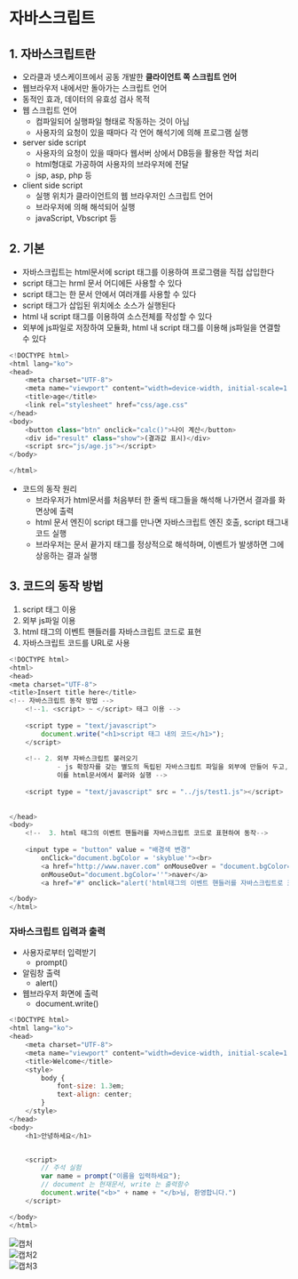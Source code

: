 # 자바스크립트
## 1. 자바스크립트란

- 오라클과 넷스케이프에서 공동 개발한 **클라이언트 쪽 스크립트 언어**
- 웹브라우저 내에서만 돌아가는 스크립트 언어
- 동적인 효과, 데이터의 유효성 검사 목적
- 웹 스크립트 언어
    - 컴파일되어 실행파일 형태로 작동하는 것이 아님
    - 사용자의 요청이 있을 때마다 각 언어 해석기에 의해 프로그램 실행
- server side script
    - 사용자의 요청이 있을 때마다 웹서버 상에서 DB등을 활용한 작업 처리
    - html형대로 가공하여 사용자의 브라우저에 전달
    - jsp, asp, php 등
- client side script
    - 실행 위치가 클라이언트의 웹 브라우저인 스크립트 언어
    - 브라우저에 의해 해석되어 실행
    - javaScript, Vbscript 등

## 2. 기본

- 자바스크립트는 html문서에 script 태그를 이용하여 프로그램을 직접 삽입한다
- script 태그는 hrml 문서 어디에든 사용할 수 있다
- script 태그는 한 문서 안에서 여러개를 사용할 수 있다
- script 태그가 삽입된 위치에소 소스가 실행된다
- html 내 script 태그를 이용하여 소스전체를 작성할 수 있다
- 외부에 js파일로 저장하여 모듈화, html 내 script 태그를 이용해 js파일을 연결할 수 있다



```javascript
<!DOCTYPE html>
<html lang="ko">
<head>
    <meta charset="UTF-8">
    <meta name="viewport" content="width=device-width, initial-scale=1.0">
    <title>age</title>
    <link rel="stylesheet" href="css/age.css"
</head>
<body>
    <button class="btn" onclick="calc()">나이 계산</button>
    <div id="result" class="show">(결과값 표시)</div>
    <script src="js/age.js"></script>
</body>

</html>
```

- 코드의 동작 원리
    - 브라우저가 html문서를 처음부터 한 줄씩 태그들을 해석해 나가면서 결과를 화면상에 출력
    - html 문서 엔진이 script 태그를 만나면 자바스크립트 엔진 호출, script 태그내 코드 실행
    - 브라우저는 문서 끝가지 태그를 정상적으로 해석하며, 이벤트가 발생하면 그에 상응하는 결과 실행

## 3. 코드의 동작 방법
1. script 태그 이용
2. 외부 js파일 이용
3. html 태그의 이벤트 핸들러를 자바스크립트 코드로 표현
4. 자바스크립트 코드를 URL로 사용   

```javascript
<!DOCTYPE html>
<html>
<head>
<meta charset="UTF-8">
<title>Insert title here</title>
<!-- 자바스크립트 동작 방법 -->
	<!--1. <script> ~ </script> 태그 이용 -->
	
	<script type = "text/javascript">
		document.write("<h1>script 태그 내의 코드</h1>");
	</script>
	
	<!-- 2. 외부 자바스크립트 불러오기
			- js 확장자를 갖는 별도의 독립된 자바스크립트 파일을 외부에 만들어 두고,
			이를 html문서에서 불러와 실행 -->
	
	<script type = "text/javascript" src = "../js/test1.js"></script>
		
	
</head>
<body>
	<!--  3. html 태그의 이벤트 핸들러를 자바스크립트 코드로 표현하여 동작-->
	
	<input type = "button" value = "배경색 변경"
		onClick="document.bgColor = 'skyblue'"><br>
		<a href="http://www.naver.com" onMouseOver = "document.bgColor='green'"
		onMouseOut="document.bgColor=''">naver</a>
		<a href="#" onclick="alert('html태그의 이벤트 핸들러를 자바스크립트로 표현')">메세지 띄우기</a>

</body>
</html>
```

### 자바스크립트 입력과 출력 
- 사용자로부터 입력받기
    - prompt()
- 알림창 출력
    - alert()
- 웹브라우저 화면에 출력
    - document.write()
```javascript
<!DOCTYPE html>
<html lang="ko">
<head>
    <meta charset="UTF-8">
    <meta name="viewport" content="width=device-width, initial-scale=1.0">
    <title>Welcome</title>
    <style>
        body {
            font-size: 1.3em;
            text-align: center;
        }
    </style>
</head>
<body>
    <h1>안녕하세요</h1>


    <script>
        // 주석 실험
        var name = prompt("이름을 입력하세요");
        // document 는 현재문서, write 는 출력함수
        document.write("<b>" + name + "</b>님, 환영합니다.")
    </script>

</body>
</html>
```

![캡처](https://user-images.githubusercontent.com/99188096/162602371-3bd55820-9a06-4d18-a740-f6353ce8103f.PNG)   
![캡처2](https://user-images.githubusercontent.com/99188096/162602488-e11ecb5b-3418-4694-b515-0f113c8db373.PNG)   
![캡처3](https://user-images.githubusercontent.com/99188096/162602493-cf4666bb-cf1a-4a72-b4af-9e03b88a644a.PNG)





